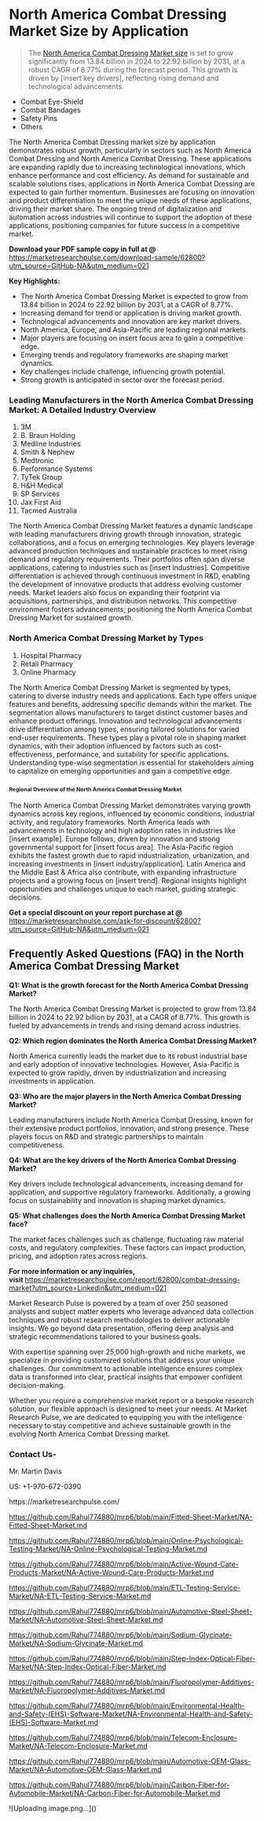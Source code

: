 <h1>North America Combat Dressing Market&nbsp;Size by Application</h1><blockquote><p>The <a href="https://marketresearchpulse.com/download-sample/62800?utm_source=GitHub-NA&amp;utm_medium=021">North America Combat Dressing Market size</a> is set to grow significantly from 13.84 billion in 2024 to 22.92 billion by 2031, at a robust CAGR of 8.77% during the forecast period. This growth is driven by [insert key drivers], reflecting rising demand and technological advancements.</p></blockquote><ul><li>Combat Eye-Shield<li> Combat Bandages<li> Safety Pins<li> Others</li></ul><p>The North America Combat Dressing market size by application demonstrates robust growth, particularly in sectors such as North America Combat Dressing and North America Combat Dressing. These applications are expanding rapidly due to increasing technological innovations, which enhance performance and cost efficiency. As demand for sustainable and scalable solutions rises, applications in North America Combat Dressing are expected to gain further momentum. Businesses are focusing on innovation and product differentiation to meet the unique needs of these applications, driving their market share. The ongoing trend of digitalization and automation across industries will continue to support the adoption of these applications, positioning companies for future success in a competitive market.</p><p><strong>Download your PDF sample copy in full at @ </strong><a href="https://marketresearchpulse.com/download-sample/62800?utm_source=GitHub-NA&amp;utm_medium=021">https://marketresearchpulse.com/download-sample/62800?utm_source=GitHub-NA&amp;utm_medium=021</a></p><p><strong>Key Highlights: </strong></p><ul><li>The North America Combat Dressing Market is expected to grow from 13.84 billion in 2024 to 22.92 billion by 2031, at a CAGR of 8.77%.</li><li>Increasing demand for trend or application is driving market growth.</li><li>Technological advancements and innovation are key market drivers.</li><li>North America, Europe, and Asia-Pacific are leading regional markets.</li><li>Major players are focusing on insert focus area to gain a competitive edge.</li><li>Emerging trends and regulatory frameworks are shaping market dynamics.</li><li>Key challenges include challenge, influencing growth potential.</li><li>Strong growth is anticipated in sector over the forecast period.</li></ul><h3>Leading Manufacturers in the North America Combat Dressing Market: A Detailed Industry Overview</h3><ol><li>3M</li><li>B. Braun Holding</li><li>Medline Industries</li><li>Smith & Nephew</li><li>Medtronic</li><li>Performance Systems</li><li>TyTek Group</li><li>H&H Medical</li><li>SP Services</li><li>Jax First Aid</li><li>Tacmed Australia</li></ol><div class="flex max-w-full flex-col flex-grow"><div class="min-h-8 text-message flex w-full flex-col items-end gap-2 whitespace-normal break-words [.text-message+&amp;]:mt-5" dir="auto" data-message-author-role="assistant" data-message-id="fd8432e4-4910-450d-b182-61b7bfb0a01f" data-message-model-slug="gpt-4o"><div class="flex w-full flex-col gap-1 empty:hidden first:pt-[3px]"><div class="markdown prose w-full break-words dark:prose-invert light"><p>The North America Combat Dressing Market features a dynamic landscape with leading manufacturers driving growth through innovation, strategic collaborations, and a focus on emerging technologies. Key players leverage advanced production techniques and sustainable practices to meet rising demand and regulatory requirements. Their portfolios often span diverse applications, catering to industries such as [insert industries]. Competitive differentiation is achieved through continuous investment in R&amp;D, enabling the development of innovative products that address evolving customer needs. Market leaders also focus on expanding their footprint via acquisitions, partnerships, and distribution networks. This competitive environment fosters advancements, positioning the North America Combat Dressing Market for sustained growth.</p></div></div></div></div><h3>North America Combat Dressing Market by Types</h3><ol><li>Hospital Pharmacy<li> Retail Pharmacy<li> Online Pharmacy</li></ol><div class="flex max-w-full flex-col flex-grow"><div class="min-h-8 text-message flex w-full flex-col items-end gap-2 whitespace-normal break-words [.text-message+&amp;]:mt-5" dir="auto" data-message-author-role="assistant" data-message-id="084470be-0bb7-4664-bddf-5156b4f41249" data-message-model-slug="gpt-4o-mini"><div class="flex w-full flex-col gap-1 empty:hidden first:pt-[3px]"><div class="markdown prose w-full break-words dark:prose-invert light"><p>The North America Combat Dressing Market is segmented by types, catering to diverse industry needs and applications. Each type offers unique features and benefits, addressing specific demands within the market. The segmentation allows manufacturers to target distinct customer bases and enhance product offerings. Innovation and technological advancements drive differentiation among types, ensuring tailored solutions for varied end-user requirements. These types play a pivotal role in shaping market dynamics, with their adoption influenced by factors such as cost-effectiveness, performance, and suitability for specific applications. Understanding type-wise segmentation is essential for stakeholders aiming to capitalize on emerging opportunities and gain a competitive edge.</p></div></div></div></div><h3><span style="font-size: 11px;">Regional Overview of the North America Combat Dressing Market</span></h3><div class="flex max-w-full flex-col flex-grow"><div class="min-h-8 text-message flex w-full flex-col items-end gap-2 whitespace-normal break-words [.text-message+&amp;]:mt-5" dir="auto" data-message-author-role="assistant" data-message-id="e9038762-ce64-4e30-91c9-9bd413514231" data-message-model-slug="gpt-4o-mini"><div class="flex w-full flex-col gap-1 empty:hidden first:pt-[3px]"><div class="markdown prose w-full break-words dark:prose-invert light"><p>The North America Combat Dressing Market demonstrates varying growth dynamics across key regions, influenced by economic conditions, industrial activity, and regulatory frameworks. North America leads with advancements in technology and high adoption rates in industries like [insert example]. Europe follows, driven by innovation and strong governmental support for [insert focus area]. The Asia-Pacific region exhibits the fastest growth due to rapid industrialization, urbanization, and increasing investments in [insert industry/application]. Latin America and the Middle East &amp; Africa also contribute, with expanding infrastructure projects and a growing focus on [insert trend]. Regional insights highlight opportunities and challenges unique to each market, guiding strategic decisions.</p></div></div></div></div><p><strong>Get a special discount on your report purchase at @ </strong><a href="https://marketresearchpulse.com/ask-for-discount/62800?utm_source=GitHub-NA&amp;utm_medium=021">https://marketresearchpulse.com/ask-for-discount/62800?utm_source=GitHub-NA&amp;utm_medium=021</a></p><h2>Frequently Asked Questions (FAQ) in the North America Combat Dressing Market</h2><p><strong>Q1: What is the growth forecast for the North America Combat Dressing Market?</strong></p><p>The North America Combat Dressing Market is projected to grow from 13.84 billion in 2024 to 22.92 billion by 2031, at a CAGR of 8.77%. This growth is fueled by advancements in trends and rising demand across industries.</p><p><strong>Q2: Which region dominates the North America Combat Dressing Market?</strong></p><p>North America currently leads the market due to its robust industrial base and early adoption of innovative technologies. However, Asia-Pacific is expected to grow rapidly, driven by industrialization and increasing investments in application.</p><p><strong>Q3: Who are the major players in the North America Combat Dressing Market?</strong></p><p>Leading manufacturers include North America Combat Dressing, known for their extensive product portfolios, innovation, and strong presence. These players focus on R&amp;D and strategic partnerships to maintain competitiveness.</p><p><strong>Q4: What are the key drivers of the North America Combat Dressing Market?</strong></p><p>Key drivers include technological advancements, increasing demand for application, and supportive regulatory frameworks. Additionally, a growing focus on sustainability and innovation is shaping market dynamics.</p><p><strong>Q5: What challenges does the North America Combat Dressing Market face?</strong></p><p>The market faces challenges such as challenge, fluctuating raw material costs, and regulatory complexities. These factors can impact production, pricing, and adoption rates across regions.</p><p><strong>For more information or any inquiries, visit&nbsp;</strong><a href="https://marketresearchpulse.com/report/62800/combat-dressing-market?utm_source=Linkedin&utm_medium=021">https://marketresearchpulse.com/report/62800/combat-dressing-market?utm_source=Linkedin&utm_medium=021</a></p><p>Market Research Pulse is powered by a team of over 250 seasoned analysts and subject matter experts who leverage advanced data collection techniques and robust research methodologies to deliver actionable insights. We go beyond data presentation, offering deep analysis and strategic recommendations tailored to your business goals.</p><p>With expertise spanning over 25,000 high-growth and niche markets, we specialize in providing customized solutions that address your unique challenges. Our commitment to actionable intelligence ensures complex data is transformed into clear, practical insights that empower confident decision-making.</p><p>Whether you require a comprehensive market report or a bespoke research solution, our flexible approach is designed to meet your needs. At Market Research Pulse, we are dedicated to equipping you with the intelligence necessary to stay competitive and achieve sustainable growth in the evolving North America Combat Dressing market.</p><h3><strong>Contact Us-</strong></h3><p>Mr. Martin Davis</p><p>US: +1-970-672-0390</p><p>https://marketresearchpulse.com/</p><p><a href="https://github.com/Rahul774880/mrp6/blob/main/Fitted-Sheet-Market/NA-Fitted-Sheet-Market.md">https://github.com/Rahul774880/mrp6/blob/main/Fitted-Sheet-Market/NA-Fitted-Sheet-Market.md</a></p><p><a href="https://github.com/Rahul774880/mrp6/blob/main/Online-Psychological-Testing-Market/NA-Online-Psychological-Testing-Market.md">https://github.com/Rahul774880/mrp6/blob/main/Online-Psychological-Testing-Market/NA-Online-Psychological-Testing-Market.md</a></p><p><a href="https://github.com/Rahul774880/mrp6/blob/main/Active-Wound-Care-Products-Market/NA-Active-Wound-Care-Products-Market.md">https://github.com/Rahul774880/mrp6/blob/main/Active-Wound-Care-Products-Market/NA-Active-Wound-Care-Products-Market.md</a></p><p><a href="https://github.com/Rahul774880/mrp6/blob/main/ETL-Testing-Service-Market/NA-ETL-Testing-Service-Market.md">https://github.com/Rahul774880/mrp6/blob/main/ETL-Testing-Service-Market/NA-ETL-Testing-Service-Market.md</a></p><p><a href="https://github.com/Rahul774880/mrp6/blob/main/Automotive-Steel-Sheet-Market/NA-Automotive-Steel-Sheet-Market.md">https://github.com/Rahul774880/mrp6/blob/main/Automotive-Steel-Sheet-Market/NA-Automotive-Steel-Sheet-Market.md</a></p><p><a href="https://github.com/Rahul774880/mrp6/blob/main/Sodium-Glycinate-Market/NA-Sodium-Glycinate-Market.md">https://github.com/Rahul774880/mrp6/blob/main/Sodium-Glycinate-Market/NA-Sodium-Glycinate-Market.md</a></p><p><a href="https://github.com/Rahul774880/mrp6/blob/main/Step-Index-Optical-Fiber-Market/NA-Step-Index-Optical-Fiber-Market.md">https://github.com/Rahul774880/mrp6/blob/main/Step-Index-Optical-Fiber-Market/NA-Step-Index-Optical-Fiber-Market.md</a></p><p><a href="https://github.com/Rahul774880/mrp6/blob/main/Fluoropolymer-Additives-Market/NA-Fluoropolymer-Additives-Market.md">https://github.com/Rahul774880/mrp6/blob/main/Fluoropolymer-Additives-Market/NA-Fluoropolymer-Additives-Market.md</a></p><p><a href="https://github.com/Rahul774880/mrp6/blob/main/Environmental-Health-and-Safety-(EHS)-Software-Market/NA-Environmental-Health-and-Safety-(EHS)-Software-Market.md">https://github.com/Rahul774880/mrp6/blob/main/Environmental-Health-and-Safety-(EHS)-Software-Market/NA-Environmental-Health-and-Safety-(EHS)-Software-Market.md</a></p><p><a href="https://github.com/Rahul774880/mrp6/blob/main/Telecom-Enclosure-Market/NA-Telecom-Enclosure-Market.md">https://github.com/Rahul774880/mrp6/blob/main/Telecom-Enclosure-Market/NA-Telecom-Enclosure-Market.md</a></p><p><a href="https://github.com/Rahul774880/mrp6/blob/main/Automotive-OEM-Glass-Market/NA-Automotive-OEM-Glass-Market.md">https://github.com/Rahul774880/mrp6/blob/main/Automotive-OEM-Glass-Market/NA-Automotive-OEM-Glass-Market.md</a></p><p><a href="https://github.com/Rahul774880/mrp6/blob/main/Carbon-Fiber-for-Automobile-Market/NA-Carbon-Fiber-for-Automobile-Market.md">https://github.com/Rahul774880/mrp6/blob/main/Carbon-Fiber-for-Automobile-Market/NA-Carbon-Fiber-for-Automobile-Market.md</a></p>
![Uploading image.png…]()
